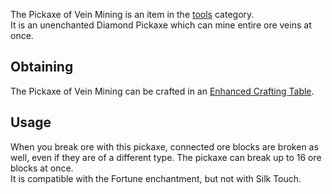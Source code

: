 The Pickaxe of Vein Mining is an item in the [tools](https://github.com/TheBusyBiscuit/Slimefun4/wiki/Tools) category.<br>
It is an unenchanted Diamond Pickaxe which can mine entire ore veins at once.

## Obtaining
The Pickaxe of Vein Mining can be crafted in an [Enhanced Crafting Table](https://github.com/TheBusyBiscuit/Slimefun4/wiki/Enhanced-Crafting-Table).

## Usage
When you break ore with this pickaxe, connected ore blocks are broken as well, even if they are of a different type. The pickaxe can break up to 16 ore blocks at once.<br>
It is compatible with the Fortune enchantment, but not with Silk Touch.